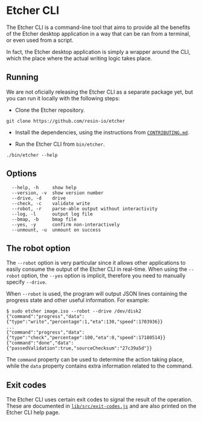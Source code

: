 Etcher CLI
==========

The Etcher CLI is a command-line tool that aims to provide all the benefits of
the Etcher desktop application in a way that can be ran from a terminal, or
even used from a script.

In fact, the Etcher desktop application is simply a wrapper around the CLI,
which the place where the actual writing logic takes place.

Running
-------

We are not oficially releasing the Etcher CLI as a separate package yet, but
you can run it locally with the following steps:

- Clone the Etcher repository.

```
git clone https://github.com/resin-io/etcher
```

- Install the dependencies, using the instructions from
[`CONTRIBUTING.md`][CONTRIBUTING].

- Run the Etcher CLI from `bin/etcher`.

```
./bin/etcher --help
```

Options
-------

```
  --help, -h     show help
  --version, -v  show version number
  --drive, -d    drive
  --check, -c    validate write
  --robot, -r    parse-able output without interactivity
  --log, -l      output log file
  --bmap, -b     bmap file
  --yes, -y      confirm non-interactively
  --unmount, -u  unmount on success
```

The robot option
----------------

The `--robot` option is very particular since it allows other applications to
easily consume the output of the Etcher CLI in real-time. When using the
`--robot` option, the `--yes` option is implicit, therefore you need to
manually specify `--drive`.

When `--robot` is used, the program will output JSON lines containing the
progress state and other useful information. For example:

```
$ sudo etcher image.iso --robot --drive /dev/disk2
{"command":"progress","data":{"type":"write","percentage":1,"eta":130,"speed":1703936}}
...
{"command":"progress","data":{"type":"check","percentage":100,"eta":0,"speed":17180514}}
{"command":"done","data":{"passedValidation":true,"sourceChecksum":"27c39a5d"}}
```

The `command` property can be used to determine the action taking place, while
the `data` property contains extra information related to the command.

Exit codes
----------

The Etcher CLI uses certain exit codes to signal the result of the operation.
These are documented in [`lib/src/exit-codes.js`][exit-codes] and are also
printed on the Etcher CLI help page.

[CONTRIBUTING]: https://github.com/resin-io/etcher/blob/master/docs/CONTRIBUTING.md
[exit-codes]: https://github.com/resin-io/etcher/blob/master/lib/src/exit-codes.js
